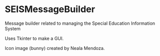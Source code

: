 # SEISMessageBuilder
Message builder related to managing the Special Education Information System

Uses Tkinter to make a GUI.

Icon image (bunny) created by Neala Mendoza.
